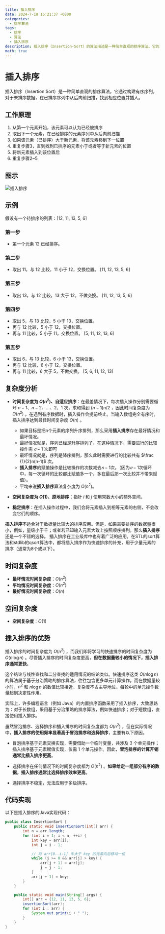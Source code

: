 ```yaml
---
title: 插入排序
date: 2024-7-18 16:21:37 +0800
categories:
  - 排序算法
tags:
  - 排序
  - 算法
  - 插入排序
description: 插入排序（Insertion-Sort）的算法描述是一种简单直观的排序算法。它的工作原理是通过构建有序序列，对于未排序数据，在已排序序列中从后向前扫描，找到相应位置并插入。
math: true
---
```


# 插入排序

插入排序（Insertion Sort）是一种简单直观的排序算法。它通过构建有序序列，对于未排序数据，在已排序序列中从后向前扫描，找到相应位置并插入。

## 工作原理

1. 从第一个元素开始，该元素可以认为已经被排序
2. 取出下一个元素，在已经排序的元素序列中从后向前扫描
3. 如果该元素（已排序）大于新元素，将该元素移到下一位置
4. 重复步骤3，直到找到已排序的元素小于或者等于新元素的位置
5. 将新元素插入到该位置后
6. 重复步骤2~5

## 图示

![插入排序](https://rd-wang.github.io/assets/img/sort/插入排序.webp)

## 示例

假设有一个待排序的列表：[12, 11, 13, 5, 6]

### 第一步

- 第一个元素 12 已经排序。

### 第二步

- 取出 11，与 12 比较，11 小于 12，交换位置。
[11, 12, 13, 5, 6]

### 第三步

- 取出 13，与 12 比较，13 大于 12，不做交换。
[11, 12, 13, 5, 6]

### 第四步

- 取出 5，与 13 比较，5 小于 13，交换位置。
- 再与 12 比较，5 小于 12，交换位置。
- 再与 11 比较，5 小于 11，交换位置。
[5, 11, 12, 13, 6]

### 第五步

- 取出 6，与 13 比较，6 小于 13，交换位置。
- 再与 12 比较，6 小于 12，交换位置。
- 再与 11 比较，6 大于 5，不做交换。
[5, 6, 11, 12, 13]

## 复杂度分析

- **时间复杂度为 $O(n^2)$、自适应排序**：在最差情况下，每次插入操作分别需要循环 $n - 1$、$n-2$、$\dots$、$2$、$1$ 次，求和得到 $(n - 1) n / 2$ ，因此时间复杂度为 $O(n^2)$ 。在遇到有序数据时，插入操作会提前终止。当输入数组完全有序时，插入排序达到最佳时间复杂度 $O(n)$ 。

	- 如果目标是把n个元素的序列升序排列，那么采用**插入排序**存在最好情况和最坏情况。
	- 最好情况就是，序列已经是升序排列了，在这种情况下，需要进行的比较操作需    $𝑛−1$ 次即可
	- 最坏情况就是，序列是降序排列，那么此时需要进行的比较共有 $\frac {1}{2}n(n-1)$ 次。
	- **插入排序**的赋值操作是比较操作的次数减去$𝑛−1$次，（因为$𝑛−1$次循环中，每一次循环的比较都比赋值多一个，多在最后那一次比较并不带来赋值）。
	- 平均来说**插入排序**算法复杂度为 $O(n^{2})$。

- **空间复杂度为 $O(1)$、原地排序**：指针 $i$ 和 $j$ 使用常数大小的额外空间。

- **稳定排序**：在插入操作过程中，我们会将元素插入到相等元素的右侧，不会改变它们的顺序。

**插入排序**不适合对于数据量比较大的排序应用。但是，如果需要排序的数据量很小，例如，量级小于千；或者若已知输入元素大致上按照顺序排列，那么**插入排序**还是一个不错的选择。
插入排序在工业级库中也有着广泛的应用，在STL的sort算法和stdlib的qsort算法中，都将插入排序作为快速排序的补充，用于少量元素的排序（通常为8个或以下）。

## 时间复杂度

- **最坏情况时间复杂度**：$O(n^2)$
- **平均情况时间复杂度**：$O(n^2)$
- **最好情况时间复杂度**：$O(n)$

## 空间复杂度

- **空间复杂度**：$O(1)$

## 插入排序的优势


插入排序的时间复杂度为 $O(n^2)$ ，而我们即将学习的快速排序的时间复杂度为 $O(n \log n)$ 。尽管插入排序的时间复杂度更高，**但在数据量较小的情况下，插入排序通常更快**。 

这个结论与线性查找和二分查找的适用情况的结论类似。快速排序这类 $O(n \log n)$ 的算法属于基于分治策略的排序算法，往往包含更多单元计算操作。而在数据量较小时，$n^2$ 和 $n \log n$ 的数值比较接近，复杂度不占主导地位，每轮中的单元操作数量起到决定性作用。 

实际上，许多编程语言（例如 Java）的内置排序函数采用了插入排序，大致思路为：对于长数组，采用基于分治策略的排序算法，例如快速排序；对于短数组，直接使用插入排序。  

虽然冒泡排序、选择排序和插入排序的时间复杂度都为 $O(n^2)$ ，但在实际情况中，**插入排序的使用频率显著高于冒泡排序和选择排序**，主要有以下原因。

- 冒泡排序基于元素交换实现，需要借助一个临时变量，共涉及 3 个单元操作；插入排序基于元素赋值实现，仅需 1 个单元操作。因此，**冒泡排序的计算开销通常比插入排序更高**。

- 选择排序在任何情况下的时间复杂度都为 $O(n^2)$ 。**如果给定一组部分有序的数据，插入排序通常比选择排序效率更高**。

- 选择排序不稳定，无法应用于多级排序。
## 代码实现

以下是插入排序的Java实现代码：

```java
public class InsertionSort {
    public static void insertionSort(int[] arr) {
        int n = arr.length;
        for (int i = 1; i < n; ++i) {
            int key = arr[i];
            int j = i - 1;

            // 将 arr[0..i-1] 中大于 key 的元素向后移动一位
            while (j >= 0 && arr[j] > key) {
                arr[j + 1] = arr[j];
                j = j - 1;
            }
            arr[j + 1] = key;
        }
    }

    public static void main(String[] args) {
        int[] arr = {12, 11, 13, 5, 6};
        insertionSort(arr);
        for (int i : arr) {
            System.out.print(i + " ");
        }
    }
}
```

